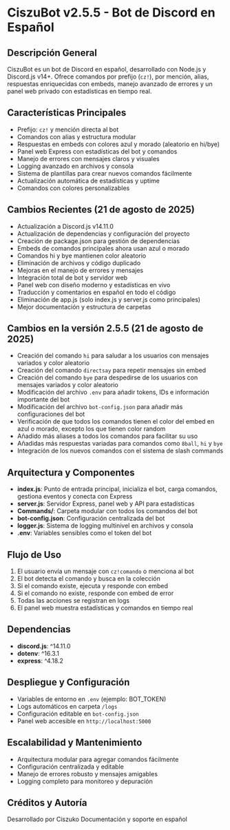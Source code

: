 # CiszuBot v2.5.5 - Bot de Discord en Español

## Descripción General

CiszuBot es un bot de Discord en español, desarrollado con Node.js y Discord.js v14+. Ofrece comandos por prefijo (`cz!`), por mención, alias, respuestas enriquecidas con embeds, manejo avanzado de errores y un panel web privado con estadísticas en tiempo real.

## Características Principales

- Prefijo: `cz!` y mención directa al bot
- Comandos con alias y estructura modular
- Respuestas en embeds con colores azul y morado (aleatorio en hi/bye)
- Panel web Express con estadísticas del bot y comandos
- Manejo de errores con mensajes claros y visuales
- Logging avanzado en archivos y consola
- Sistema de plantillas para crear nuevos comandos fácilmente
- Actualización automática de estadísticas y uptime
- Comandos con colores personalizables

## Cambios Recientes (21 de agosto de 2025)

- Actualización a Discord.js v14.11.0
- Actualización de dependencias y configuración del proyecto
- Creación de package.json para gestión de dependencias
- Embeds de comandos principales ahora usan azul o morado
- Comandos hi y bye mantienen color aleatorio
- Eliminación de archivos y código duplicado
- Mejoras en el manejo de errores y mensajes
- Integración total de bot y servidor web
- Panel web con diseño moderno y estadísticas en vivo
- Traducción y comentarios en español en todo el código
- Eliminación de app.js (solo index.js y server.js como principales)
- Mejor documentación y estructura de carpetas

## Cambios en la versión 2.5.5 (21 de agosto de 2025)

- Creación del comando `hi` para saludar a los usuarios con mensajes variados y color aleatorio
- Creación del comando `directsay` para repetir mensajes sin embed
- Creación del comando `bye` para despedirse de los usuarios con mensajes variados y color aleatorio
- Modificación del archivo `.env` para añadir tokens, IDs e información importante del bot
- Modificación del archivo `bot-config.json` para añadir más configuraciones del bot
- Verificación de que todos los comandos tienen el color del embed en azul o morado, excepto los que tienen color random
- Añadido más aliases a todos los comandos para facilitar su uso
- Añadidas más respuestas variadas para comandos como `8ball`, `hi` y `bye`
- Integración de los nuevos comandos con el sistema de slash commands

## Arquitectura y Componentes

- **index.js**: Punto de entrada principal, inicializa el bot, carga comandos, gestiona eventos y conecta con Express
- **server.js**: Servidor Express, panel web y API para estadísticas
- **Commands/**: Carpeta modular con todos los comandos del bot
- **bot-config.json**: Configuración centralizada del bot
- **logger.js**: Sistema de logging multinivel en archivos y consola
- **.env**: Variables sensibles como el token del bot

## Flujo de Uso

1. El usuario envía un mensaje con `cz!comando` o menciona al bot
2. El bot detecta el comando y busca en la colección
3. Si el comando existe, ejecuta y responde con embed
4. Si el comando no existe, responde con embed de error
5. Todas las acciones se registran en logs
6. El panel web muestra estadísticas y comandos en tiempo real

## Dependencias

- **discord.js**: ^14.11.0
- **dotenv**: ^16.3.1
- **express**: ^4.18.2

## Despliegue y Configuración

- Variables de entorno en `.env` (ejemplo: BOT_TOKEN)
- Logs automáticos en carpeta `/logs`
- Configuración editable en `bot-config.json`
- Panel web accesible en `http://localhost:5000`

## Escalabilidad y Mantenimiento

- Arquitectura modular para agregar comandos fácilmente
- Configuración centralizada y editable
- Manejo de errores robusto y mensajes amigables
- Logging completo para monitoreo y depuración

## Créditos y Autoría

Desarrollado por Ciszuko
Documentación y soporte en español
